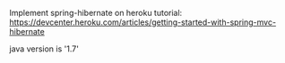 Implement spring-hibernate on heroku tutorial: https://devcenter.heroku.com/articles/getting-started-with-spring-mvc-hibernate

java version is '1.7'